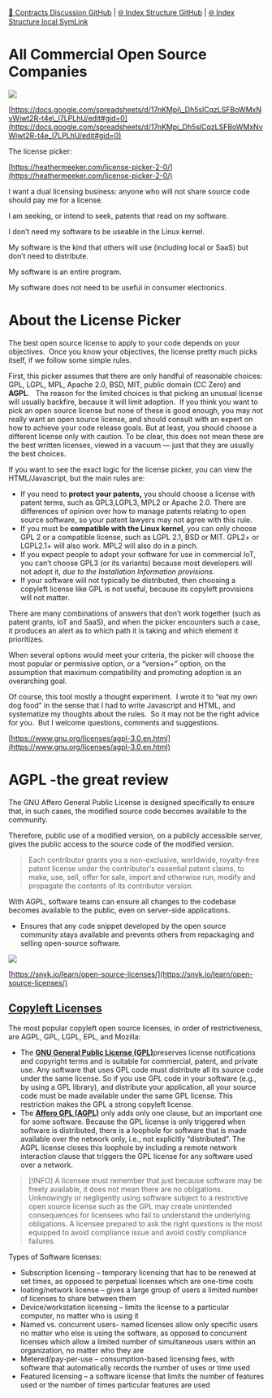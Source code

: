 [📁 Contracts Discussion GitHub](/cerulean-circle-unlimited-2cu/governance/cc-internals/contracts-discussion.md) | [🌐 Index Structure GitHub](/cerulean-circle-unlimited-2cu/governance/cc-internals/contracts-discussion/all-commercial-open-source-companies.md) | [🌐 Index Structure local SymLink](./all-commercial-open-source-companies.entry.md)

# All Commercial Open Source Companies

![](./attachments/image-20230314-121901.png)

[https://docs.google.com/spreadsheets/d/17nKMpi\_Dh5slCqzLSFBoWMxNvWiwt2R-t4e\_l7LPLhU/edit#gid=0](https://docs.google.com/spreadsheets/d/17nKMpi_Dh5slCqzLSFBoWMxNvWiwt2R-t4e_l7LPLhU/edit#gid=0)

The license picker:

[https://heathermeeker.com/license-picker-2-0/](https://heathermeeker.com/license-picker-2-0/)

I want a dual licensing business: anyone who will not share source code should pay me for a license.

I am seeking, or intend to seek, patents that read on my software.

I don’t need my software to be useable in the Linux kernel.

My software is the kind that others will use (including local or SaaS) but don’t need to distribute.

My software is an entire program.

My software does not need to be useful in consumer electronics.

# About the License Picker

The best open source license to apply to your code depends on your objectives.  Once you know your objectives, the license pretty much picks itself, if we follow some simple rules.

First, this picker assumes that there are only handful of reasonable choices: GPL, LGPL, MPL, Apache 2.0, BSD, MIT, public domain (CC Zero) and **AGPL**.   The reason for the limited choices is that picking an unusual license will usually backfire, because it will limit adoption.  If you think you want to pick an open source license but none of these is good enough, you may not really want an open source license, and should consult with an expert on how to achieve your code release goals. But at least, you should choose a different license only with caution. To be clear, this does not mean these are the best written licenses, viewed in a vacuum — just that they are usually the best choices.

If you want to see the exact logic for the license picker, you can view the HTML/Javascript, but the main rules are:

- If you need to **protect your patents,** you should choose a license with patent terms, such as GPL3,LGPL3, MPL2 or Apache 2.0. There are differences of opinion over how to manage patents relating to open source software, so your patent lawyers may not agree with this rule.
- If you must be **compatible with the Linux kernel**, you can only choose GPL 2 or a compatible license, such as LGPL 2.1, BSD or MIT. GPL2+ or LGPL2.1+ will also work. MPL2 will also do in a pinch.
- If you expect people to adopt your software for use in commercial IoT, you can’t choose GPL3 (or its variants) because most developers will not adopt it, *due to the Installation Information provisions.*
- If your software will not typically be distributed, then choosing a copyleft license like GPL is not useful, because its copyleft provisions will not matter.

There are many combinations of answers that don’t work together (such as patent grants, IoT and SaaS), and when the picker encounters such a case, it produces an alert as to which path it is taking and which element it prioritizes.

When several options would meet your criteria, the picker will choose the most popular or permissive option, or a “version+” option, on the assumption that maximum compatibility and promoting adoption is an overarching goal.

Of course, this tool mostly a thought experiment.  I wrote it to “eat my own dog food” in the sense that I had to write Javascript and HTML, and systematize my thoughts about the rules.  So it may not be the right advice for you.  But I welcome questions, comments and suggestions.

[https://www.gnu.org/licenses/agpl-3.0.en.html](https://www.gnu.org/licenses/agpl-3.0.en.html)

# AGPL -the great review

The GNU Affero General Public License is designed specifically to ensure that, in such cases, the modified source code becomes available to the community.

Therefore, public use of a modified version, on a publicly accessible server, gives the public access to the source code of the modified version.

> Each contributor grants you a non-exclusive, worldwide, royalty-free patent license under the contributor's essential patent claims, to make, use, sell, offer for sale, import and otherwise run, modify and propagate the contents of its contributor version.

With AGPL, software teams can ensure all changes to the codebase becomes available to the public, even on server-side applications.

- Ensures that any code snippet developed by the open source community stays available and prevents others from repackaging and selling open-source software.

![](./attachments/image-20230314-124504.png)

[https://snyk.io/learn/open-source-licenses/](https://snyk.io/learn/open-source-licenses/)

## [Copyleft Licenses](https://snyk.io/learn/open-source-licenses/#copyleft)

The most popular copyleft open source licenses, in order of restrictiveness, are AGPL, GPL, LGPL, EPL, and Mozilla:

- The [**GNU General Public License (GPL)**](https://snyk.io/learn/what-is-gpl-license-gplv3-explained/)preserves license notifications and copyright terms and is suitable for commercial, patent, and private use. Any software that uses GPL code must distribute all its source code under the same license. So if you use GPL code in your software (e.g., by using a GPL library), and distribute your application, all your source code must be made available under the same GPL license. This restriction makes the GPL a strong copyleft license.
- The [**Affero GPL (AGPL)**](https://snyk.io/learn/agpl-license/) only adds only one clause, but an important one for some software. Because the GPL license is only triggered when software is distributed, there is a loophole for software that is made available over the network only, i.e., not explicitly “distributed”. The AGPL license closes this loophole by including a remote network interaction clause that triggers the GPL license for any software used over a network.

> [!INFO]
> A licensee must remember that just because software may be freely available, it does not mean there are no obligations. Unknowingly or negligently using software subject to a restrictive open source license such as the GPL may create unintended consequences for licensees who fail to understand the underlying obligations. A licensee prepared to ask the right questions is the most equipped to avoid compliance issue and avoid costly compliance failures.

Types of Software licenses:

- Subscription licensing – temporary licensing that has to be renewed at set times, as opposed to perpetual licenses which are one-time costs
- loating/network license – gives a large group of users a limited number of licenses to share between them
- Device/workstation licensing – limits the license to a particular computer, no matter who is using it
- Named vs. concurrent users- named licenses allow only specific users no matter who else is using the software, as opposed to concurrent licenses which allow a limited number of simultaneous users within an organization, no matter who they are
- Metered/pay-per-use – consumption-based licensing fees, with software that automatically records the number of uses or time used
- Featured licensing – a software license that limits the number of features used or the number of times particular features are used
